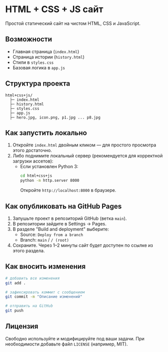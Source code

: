 # HTML + CSS + JS сайт

Простой статический сайт на чистом HTML, CSS и JavaScript.

## Возможности
- Главная страница (`index.html`)
- Страница истории (`history.html`)
- Стили в `styles.css`
- Базовая логика в `app.js`

## Структура проекта
```
html+css+js/
  ├─ index.html
  ├─ history.html
  ├─ styles.css
  ├─ app.js
  ├─ hero.jpg, icon.png, p1.jpg ... p8.jpg
```

## Как запустить локально
1. Откройте `index.html` двойным кликом — для простого просмотра этого достаточно.
2. Либо поднимите локальный сервер (рекомендуется для корректной загрузки ассетов):
   - Если установлен Python 3:
     ```bash
     cd html+css+js
     python -m http.server 8000
     ```
     Откройте `http://localhost:8000` в браузере.

## Как опубликовать на GitHub Pages
1. Запушьте проект в репозиторий GitHub (ветка `main`).
2. В репозитории зайдите в Settings → Pages.
3. В разделе "Build and deployment" выберите:
   - Source: `Deploy from a branch`
   - Branch: `main` / `/ (root)`
4. Сохраните. Через 1–2 минуты сайт будет доступен по ссылке из этого раздела.

## Как вносить изменения
```bash
# добавить все изменения
git add .

# зафиксировать коммит с сообщением
git commit -m "Описание изменений"

# отправить на GitHub
git push
```

## Лицензия
Свободно используйте и модифицируйте под ваши задачи. При необходимости добавьте файл `LICENSE` (например, MIT).
